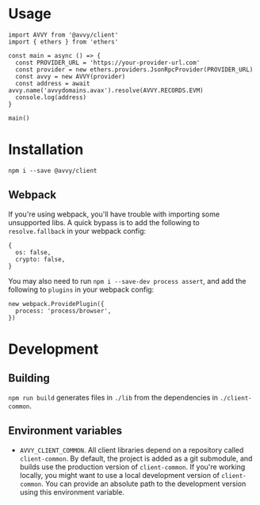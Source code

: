 # Usage

```
import AVVY from '@avvy/client'
import { ethers } from 'ethers'

const main = async () => {
  const PROVIDER_URL = 'https://your-provider-url.com'
  const provider = new ethers.providers.JsonRpcProvider(PROVIDER_URL)
  const avvy = new AVVY(provider)
  const address = await avvy.name('avvydomains.avax').resolve(AVVY.RECORDS.EVM)
  console.log(address)
}

main()
```

# Installation

```
npm i --save @avvy/client
```

## Webpack

If you're using webpack, you'll have trouble with importing some unsupported libs. A quick bypass is to add the following to `resolve.fallback` in your webpack config:

```
{
  os: false,
  crypto: false,
}
```

You may also need to run `npm i --save-dev process assert`, and add the following to `plugins` in your webpack config:

```
new webpack.ProvidePlugin({
  process: 'process/browser',
})
```

# Development

## Building

`npm run build` generates files in `./lib` from the dependencies in `./client-common`.

## Environment variables

- `AVVY_CLIENT_COMMON`. All client libraries depend on a repository called `client-common`. By default, the project is added as a git submodule, and builds use the production version of `client-common`. If you're working locally, you might want to use a local development version of `client-common`. You can provide an absolute path to the development version using this environment variable.
